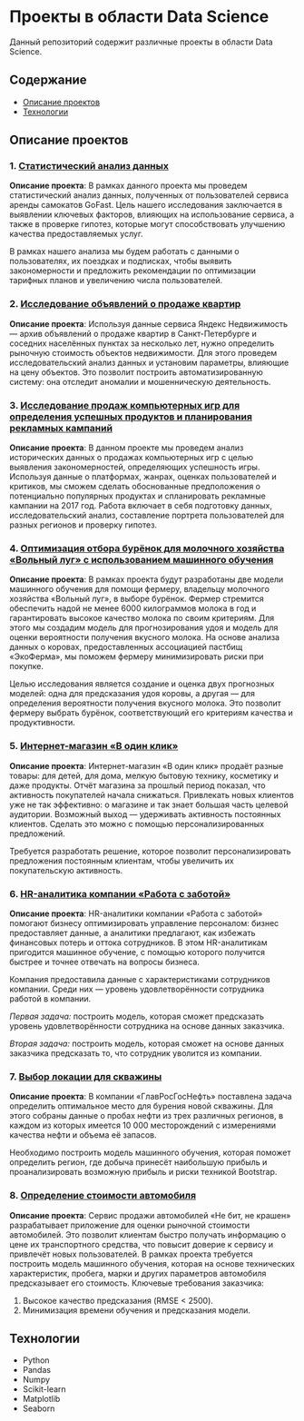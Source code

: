 # Проекты в области Data Science

Данный репозиторий содержит различные проекты в области Data Science.

## Содержание

- [Описание проектов](#описание-проектов)
- [Технологии](#технологии)

## Описание проектов

### 1. [Статистический анализ данных](https://github.com/iudinads/data-science-projects/blob/main/statistical%20data%20analysis.ipynb)

**Описание проекта**: В рамках данного проекта мы проведем статистический анализ данных, полученных от пользователей сервиса аренды самокатов GoFast. Цель нашего исследования заключается в выявлении ключевых факторов, влияющих на использование сервиса, а также в проверке гипотез, которые могут способствовать улучшению качества предоставляемых услуг.

В рамках нашего анализа мы будем работать с данными о пользователях, их поездках и подписках, чтобы выявить закономерности и предложить рекомендации по оптимизации тарифных планов и увеличению числа пользователей.

### 2. [Исследование объявлений о продаже квартир](https://github.com/iudinads/data-science-projects/blob/main/research%20data%20analysis.ipynb)

**Описание проекта**: Используя данные сервиса Яндекс Недвижимость — архив объявлений о продаже квартир в Санкт-Петербурге и соседних населённых пунктах за несколько лет, нужно определить рыночную стоимость объектов недвижимости. Для этого проведем исследовательский анализ данных и установим параметры, влияющие на цену объектов. Это позволит построить автоматизированную систему: она отследит аномалии и мошенническую деятельность.

### 3. [Исследование продаж компьютерных игр для определения успешных продуктов и планирования рекламных кампаний](https://github.com/iudinads/data-science-projects/blob/main/game_project.ipynb)

**Описание проекта**: В данном проекте мы проведем анализ исторических данных о продажах компьютерных игр с целью выявления закономерностей, определяющих успешность игры. Используя данные о платформах, жанрах, оценках пользователей и критиков, мы сможем сделать обоснованные предположения о потенциально популярных продуктах и спланировать рекламные кампании на 2017 год. Работа включает в себя подготовку данных, исследовательский анализ, составление портрета пользователей для разных регионов и проверку гипотез.

### 4. [Оптимизация отбора бурёнок для молочного хозяйства «Вольный луг» с использованием машинного обучения](https://github.com/iudinads/data-science-projects/blob/main/free_field_ml.ipynb)

**Описание проекта**: В рамках проекта будут разработаны две модели машинного обучения для помощи фермеру, владельцу молочного хозяйства «Вольный луг», в выборе бурёнок. Фермер стремится обеспечить надой не менее 6000 килограммов молока в год и гарантировать высокое качество молока по своим критериям. Для этого мы создадим модель для прогнозирования удоя и модель для оценки вероятности получения вкусного молока. На основе анализа данных о коровах, предоставленных ассоциацией пастбищ «ЭкоФерма», мы поможем фермеру минимизировать риски при покупке.

Целью исследования является создание и оценка двух прогнозных моделей: одна для предсказания удоя коровы, а другая — для определения вероятности получения вкусного молока. Это позволит фермеру выбрать бурёнок, соответствующий его критериям качества и продуктивности.

### 5. [Интернет-магазин «В один клик»](https://github.com/iudinads/data-science-projects/blob/main/one-click_store.ipynb)

**Описание проекта**: Интернет-магазин «В один клик» продаёт разные товары: для детей, для дома, мелкую бытовую технику, косметику и даже продукты. Отчёт магазина за прошлый период показал, что активность покупателей начала снижаться. Привлекать новых клиентов уже не так эффективно: о магазине и так знает большая часть целевой аудитории. Возможный выход — удерживать активность постоянных клиентов. Сделать это можно с помощью персонализированных предложений.

Требуется разработать решение, которое позволит персонализировать предложения постоянным клиентам, чтобы увеличить их покупательскую активность.

### 6. [HR-аналитика компании «Работа с заботой»](https://github.com/iudinads/data-science-projects/blob/main/hr.ipynb)

**Описание проекта**: HR-аналитики компании «Работа с заботой» помогают бизнесу оптимизировать управление персоналом: бизнес предоставляет данные, а аналитики предлагают, как избежать финансовых потерь и оттока сотрудников. В этом HR-аналитикам пригодится машинное обучение, с помощью которого получится быстрее и точнее отвечать на вопросы бизнеса.

Компания предоставила данные с характеристиками сотрудников компании. Среди них — уровень удовлетворённости сотрудника работой в компании. 

*Первая задача:* построить модель, которая сможет предсказать уровень удовлетворённости сотрудника на основе данных заказчика.

*Вторая задача:* построить модель, которая сможет на основе данных заказчика предсказать то, что сотрудник уволится из компании.

### 7. [Выбор локации для скважины](https://github.com/iudinads/data-science-projects/blob/main/wells.ipynb)

**Описание проекта**: В компании «ГлавРосГосНефть» поставлена задача определить оптимальное место для бурения новой скважины. Для этого собраны данные о пробах нефти из трех различных регионов, в каждом из которых имеется 10 000 месторождений с измерениями качества нефти и объема её запасов.

Необходимо построить модель машинного обучения, которая поможет определить регион, где добыча принесёт наибольшую прибыль и проанализировать возможную прибыль и риски техникой Bootstrap.

### 8. [Определение стоимости автомобиля](https://github.com/iudinads/data-science-projects/blob/main/auto.ipynb)

**Описание проекта**: Сервис продажи автомобилей «Не бит, не крашен» разрабатывает приложение для оценки рыночной стоимости автомобилей. Это позволит клиентам быстро получать информацию о цене их транспортного средства, что повысит доверие к сервису и привлечёт новых пользователей. В рамках проекта требуется построить модель машинного обучения, которая на основе технических характеристик, пробега, марки и других параметров автомобиля предсказывает его стоимость. Ключевые требования заказчика:

1) Высокое качество предсказания (RMSE < 2500).
2) Минимизация времени обучения и предсказания модели.

## Технологии

- Python
- Pandas
- Numpy
- Scikit-learn
- Matplotlib
- Seaborn
